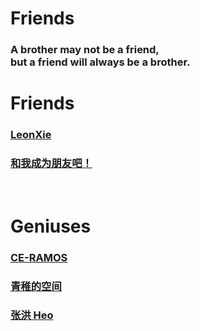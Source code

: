 

<div class="home">

# Friends 
### A brother may not be a friend,<br> but a friend will always be a brother.

</div>


<div class="friends">

# Friends

### [LeonXie](https://leonxie.cn/)

### [和我成为朋友吧！](/docs/others/new-friend)

<br>

# Geniuses
### [CE-RAMOS](https://ce-ramos.cn/)
### [青稚的空间](https://blog.linux-qitong.top/)
### [张洪 Heo](https://blog.zhheo.com/)

</div>

